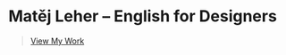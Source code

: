 # Matěj Leher – English for Designers

>[View My Work](https://matejleher.github.io/english-for-designers)
